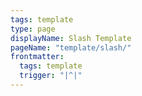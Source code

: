 ```yaml
---
tags: template
type: page
displayName: Slash Template
pageName: "template/slash/"
frontmatter:
  tags: template
  trigger: "|^|"
---
```

